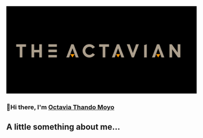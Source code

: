 <img src="/img/actavian.png" width="846px" alt=""/>

### 👋Hi there, I'm [Octavia Thando Moyo](https://www.linkedin.com/in/octavia-moyo-563008219/)

<h2>A little something about me...</h2>





<!---
TaviaThando/TaviaThando is a ✨ special ✨ repository because its `README.md` (this file) appears on your GitHub profile.
You can click the Preview link to take a look at your changes.
--->
